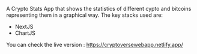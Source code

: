 A Crypto Stats App that shows the statistics of different cypto and bitcoins representing them in a graphical way.
The key stacks used are:
- NextJS
- ChartJS

 You can check the live version : https://cryptoversewebapp.netlify.app/
